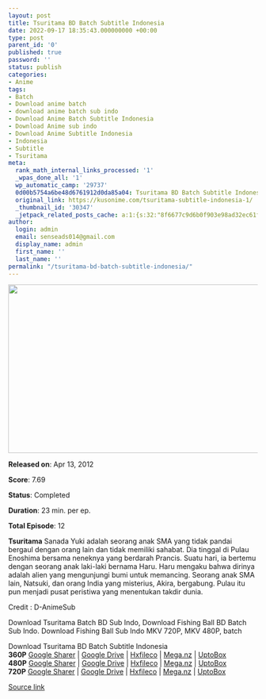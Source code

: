 ```yaml
---
layout: post
title: Tsuritama BD Batch Subtitle Indonesia
date: 2022-09-17 18:35:43.000000000 +00:00
type: post
parent_id: '0'
published: true
password: ''
status: publish
categories:
- Anime
tags:
- Batch
- Download anime batch
- download anime batch sub indo
- Download Anime Batch Subtitle Indonesia
- Download Anime sub indo
- Download Anime Subtitle Indonesia
- Indonesia
- Subtitle
- Tsuritama
meta:
  rank_math_internal_links_processed: '1'
  _wpas_done_all: '1'
  wp_automatic_camp: '29737'
  0d00b5754a6be48d6761912d0da85a04: Tsuritama BD Batch Subtitle Indonesia
  original_link: https://kusonime.com/tsuritama-subtitle-indonesia-1/
  _thumbnail_id: '30347'
  _jetpack_related_posts_cache: a:1:{s:32:"8f6677c9d6b0f903e98ad32ec61f8deb";a:2:{s:7:"expires";i:1663484779;s:7:"payload";a:3:{i:0;a:1:{s:2:"id";i:30055;}i:1;a:1:{s:2:"id";i:30079;}i:2;a:1:{s:2:"id";i:29879;}}}}
author:
  login: admin
  email: senseads014@gmail.com
  display_name: admin
  first_name: ''
  last_name: ''
permalink: "/tsuritama-bd-batch-subtitle-indonesia/"
---
```

<p><img width="680" height="340" src="{{ site.baseurl }}/assets/2022/09/Tsuritama-680x340.jpg" class="attachment-thumb-large size-thumb-large wp-post-image" alt="" loading="lazy" title="Tsuritama BD Batch Subtitle Indonesia" srcset="https://kusonime.com/wp-content/uploads/2017/09/Tsuritama-680x340.jpg 680w, https://kusonime.com/wp-content/uploads/2017/09/Tsuritama-300x150.jpg 300w, https://kusonime.com/wp-content/uploads/2017/09/Tsuritama-768x384.jpg 768w, https://kusonime.com/wp-content/uploads/2017/09/Tsuritama-520x260.jpg 520w, https://kusonime.com/wp-content/uploads/2017/09/Tsuritama.jpg 1000w" sizes="(max-width: 680px) 100vw, 680px" />
<p><b>Released on</b>: Apr 13, 2012</p>
<p>
<p><b>Score</b>: 7.69</p>
<p>
<p><b>Status</b>: Completed</p>
<p>
<p><b>Duration</b>: 23 min. per ep.</p>
<p>
<p><b>Total Episode</b>: 12</p>
<p>
<p><strong>Tsuritama</strong> Sanada Yuki adalah seorang anak SMA yang tidak pandai bergaul dengan orang lain dan tidak memiliki sahabat. Dia tinggal di Pulau Enoshima bersama neneknya yang berdarah Prancis. Suatu hari, ia bertemu dengan seorang anak laki-laki bernama Haru. Haru mengaku bahwa dirinya adalah alien yang mengunjungi bumi untuk memancing. Seorang anak SMA lain, Natsuki, dan orang India yang misterius, Akira, bergabung. Pulau itu pun menjadi pusat peristiwa yang menentukan takdir dunia.</p>
<p>
<p>Credit : D-AnimeSub</p>
<p>
<p>Download Tsuritama Batch BD Sub Indo, Download Fishing Ball BD Batch Sub Indo. Download Fishing Ball Sub Indo MKV 720P, MKV 480P, batch</p>
<p>
<div class="smokeddl">
<div class="smokettl">Download Tsuritama BD Batch Subtitle Indonesia</div>
<div class="smokeurl"><strong>360P</strong> <a href="https://acefile.co/f/53497661/kusonime-tsuri-tama-bd-360p-rar" target="_blank" rel="noopener">Google Sharer</a> | <a href="https://drive.google.com/uc?export=download&amp;id=1OIaFUqvhdRVO-htAG5hq_IH_6HM38A0E" target="_blank" rel="noopener">Google Drive</a> | <a href="https://hxfile.co/ooav094otwcc" target="_blank" rel="noopener">Hxfileco</a> | <a href="https://mega.nz/file/zDgjVYRb#__8goJcxMPuf_ftnFI4BiPqzZcAdPs9am2PTt5cbGAA" target="_blank" rel="noopener">Mega.nz</a> | <a href="https://uptobox.com/8nzwrgn5fxwj" target="_blank" rel="noopener">UptoBox</a></div>
<div class="smokeurl"><strong>480P</strong> <a href="https://acefile.co/f/10866811/kusonime-tsuri-tama-bd-480p-rar" target="_blank" rel="noopener">Google Sharer</a> | <a href="https://drive.google.com/uc?export=download&amp;id=1LOrYFZzreLGYSHx54fzpLrkIb8NKWY-h" target="_blank" rel="noopener">Google Drive</a> | <a href="https://hxfile.co/ef059iyi9m4f" target="_blank" rel="noopener">Hxfileco</a> | <a href="https://mega.nz/#!8jBUkT7B!5rXZ-aoMt8UcELbO64ptWbc7MVFSOBh60GbFp1VlMgg" target="_blank" rel="noopener">Mega.nz</a> | <a href="https://uptobox.com/kq91epe7pbnf" target="_blank" rel="noopener">UptoBox</a></div>
<div class="smokeurl"><strong>720P</strong> <a href="https://acefile.co/f/10866962/kusonime-tsuri-tama_bd_720p-rar" target="_blank" rel="noopener">Google Sharer</a> | <a href="https://drive.google.com/uc?export=download&amp;id=1OP04AMzV8lCCRhsefwz6CozzlSMhwkh0" target="_blank" rel="noopener">Google Drive</a> | <a href="https://hxfile.co/y04q8kqcw3il" target="_blank" rel="noopener">Hxfileco</a> | <a href="https://mega.nz/#!snAkmTTT!f67_v5dMBRVXo_BTSvBbTrMFemxNVlyAmFOj7UDFLDs" target="_blank" rel="noopener">Mega.nz</a> | <a href="https://uptobox.com/uqv9w3br7cpy" target="_blank" rel="noopener">UptoBox</a></div>
</div>
<p><a href="https://kusonime.com/tsuritama-subtitle-indonesia-1/">Source link </a></p>
